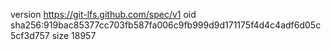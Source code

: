 version https://git-lfs.github.com/spec/v1
oid sha256:919bac85377cc703fb587fa006c9fb999d9d171175f4d4c4adf6d05c5cf3d757
size 18957
